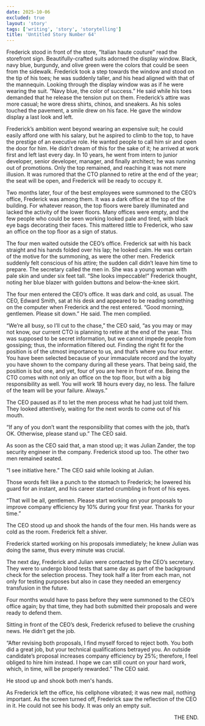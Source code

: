 ```yaml
---
date: 2025-10-06
excluded: true
layout: 'story'
tags: ['writing', 'story', 'storytelling']
title: 'Untitled Story Number 64'
---
```


Frederick stood in front of the store, “Italian haute couture” read the storefront sign. Beautifully-crafted suits adorned the display window. Black, navy blue, burgundy, and olive green were the colors that could be seen from the sidewalk. Frederick took a step towards the window and stood on the tip of his toes; he was suddenly taller, and his head aligned with that of the mannequin. Looking through the display window was as if he were wearing the suit. “Navy blue, the color of success.” He said while his toes demanded that he release the tension put on them. Frederick’s attire was more casual; he wore dress shirts, chinos, and sneakers. As his soles touched the pavement, a smile drew on his face. He gave the window display a last look and left.

Frederick’s ambition went beyond wearing an expensive suit; he could easily afford one with his salary, but he aspired to climb to the top, to have the prestige of an executive role. He wanted people to call him sir and open the door for him. He didn’t dream of this for the sake of it; he arrived at work first and left last every day. In 10 years, he went from intern to junior developer, senior developer, manager, and finally architect; he was running out of promotions. Only the top remained, and reaching it was not mere illusion. It was rumored that the CTO planned to retire at the end of the year; the seat will be open, and Frederick will be ready to occupy it.

Two months later, four of the best employees were summoned to the CEO’s office, Frederick was among them. It was a dark office at the top of the building. For whatever reason, the top floors were barely illuminated and lacked the activity of the lower floors. Many offices were empty, and the few people who could be seen working looked pale and tired, with black eye bags decorating their faces. This mattered little to Frederick, who saw an office on the top floor as a sign of status.

The four men waited outside the CEO’s office. Frederick sat with his back straight and his hands folded over his lap; he looked calm. He was certain of the motive for the summoning, as were the other men. Frederick suddenly felt conscious of his attire; the sudden call didn’t leave him time to prepare. The secretary called the men in. She was a young woman with pale skin and under six feet tall. “She looks impeccable!” Frederick thought, noting her blue blazer with golden buttons and below-the-knee skirt.

The four men entered the CEO’s office. It was dark and cold, as usual. The CEO, Edward Smith, sat at his desk and appeared to be reading something on the computer when Frederick and the rest entered. “Good morning, gentlemen. Please sit down.” He said. The men complied.

“We’re all busy, so I’ll cut to the chase,” the CEO said, “as you may or may not know, our current CTO is planning to retire at the end of the year. This was supposed to be secret information, but we cannot impede people from gossiping; thus, the information filtered out. Finding the right fit for the position is of the utmost importance to us, and that’s where you four enter. You have been selected because of your immaculate record and the loyalty you have shown to the company during all these years. That being said, the position is but one, and yet, four of you are here in front of me. Being the CTO comes with not only an office on the top floor, but with a big responsibility as well. You will work 18 hours every day, no less. The failure of the team will be your failure. Always.”

The CEO paused as if to let the men process what he had just told them. They looked attentively, waiting for the next words to come out of his mouth.

“If any of you don’t want the responsibility that comes with the job, that’s OK. Otherwise, please stand up.” The CEO said.

As soon as the CEO said that, a man stood up; it was Julian Zander, the top security engineer in the company. Frederick stood up too. The other two men remained seated.

“I see initiative here.” The CEO said while looking at Julian.

Those words felt like a punch to the stomach to Frederick; he lowered his guard for an instant, and his career started crumbling in front of his eyes.

“That will be all, gentlemen. Please start working on your proposals to improve company efficiency by 10% during your first year. Thanks for your time.”

The CEO stood up and shook the hands of the four men. His hands were as cold as the room. Frederick felt a shiver.

Frederick started working on his proposals immediately; he knew Julian was doing the same, thus every minute was crucial.

The next day, Frederick and Julian were contacted by the CEO’s secretary. They were to undergo blood tests that same day as part of the background check for the selection process. They took half a liter from each man, not only for testing purposes but also in case they needed an emergency transfusion in the future.

Four months would have to pass before they were summoned to the CEO’s office again; by that time, they had both submitted their proposals and were ready to defend them.

Sitting in front of the CEO’s desk, Frederick refused to believe the crushing news. He didn’t get the job.

“After revising both proposals, I find myself forced to reject both. You both did a great job, but your technical qualifications betrayed you. An outside candidate’s proposal increases company efficiency by 25%; therefore, I feel obliged to hire him instead. I hope we can still count on your hard work, which, in time, will be properly rewarded.” The CEO said.

He stood up and shook both men's hands.

As Frederick left the office, his cellphone vibrated; it was new mail, nothing important. As the screen turned off, Frederick saw the reflection of the CEO in it. He could not see his body. It was only an empty suit.

<p style="text-align:right">THE END.</p>